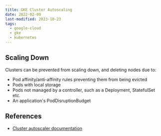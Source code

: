 ```yaml
---
title: GKE Cluster Autoscaling
date: 2022-02-09
last-modified: 2023-10-23
tags:
  - google-cloud
  - gke
  - kubernetes
---
```


## Scaling Down

Clusters can be prevented from scaling down, and deleting nodes due to:
- Pod affinity/anti-affinity rules preventing them from being evicted
- Pods with local storage
- Pods not managed by a controller, such as a Deployment, StatefulSet etc.
- An application's PodDisruptionBudget

## References

- [Cluster autoscaler documentation](https://cloud.google.com/kubernetes-engine/docs/concepts/cluster-autoscaler)
